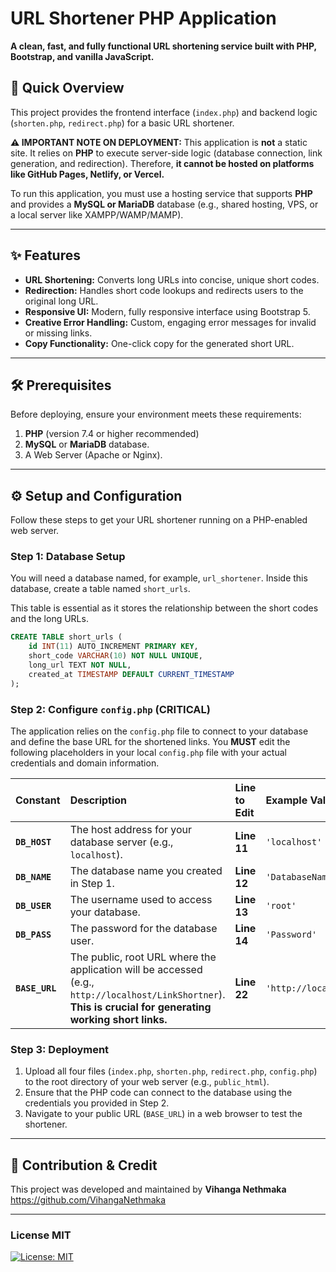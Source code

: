 # URL Shortener PHP Application

**A clean, fast, and fully functional URL shortening service built with PHP, Bootstrap, and vanilla JavaScript.**

## 🚀 Quick Overview

This project provides the frontend interface (`index.php`) and backend logic (`shorten.php`, `redirect.php`) for a basic URL shortener.

**⚠️ IMPORTANT NOTE ON DEPLOYMENT:**
This application is **not** a static site. It relies on **PHP** to execute server-side logic (database connection, link generation, and redirection). Therefore, **it cannot be hosted on platforms like GitHub Pages, Netlify, or Vercel.**

To run this application, you must use a hosting service that supports **PHP** and provides a **MySQL or MariaDB** database (e.g., shared hosting, VPS, or a local server like XAMPP/WAMP/MAMP).

---

## ✨ Features

* **URL Shortening:** Converts long URLs into concise, unique short codes.
* **Redirection:** Handles short code lookups and redirects users to the original long URL.
* **Responsive UI:** Modern, fully responsive interface using Bootstrap 5.
* **Creative Error Handling:** Custom, engaging error messages for invalid or missing links.
* **Copy Functionality:** One-click copy for the generated short URL.

---

## 🛠️ Prerequisites

Before deploying, ensure your environment meets these requirements:

1.  **PHP** (version 7.4 or higher recommended)
2.  **MySQL** or **MariaDB** database.
3.  A Web Server (Apache or Nginx).

---

## ⚙️ Setup and Configuration

Follow these steps to get your URL shortener running on a PHP-enabled web server.

### Step 1: Database Setup

You will need a database named, for example, `url_shortener`. Inside this database, create a table named `short_urls`.

This table is essential as it stores the relationship between the short codes and the long URLs.

```sql
CREATE TABLE short_urls (
    id INT(11) AUTO_INCREMENT PRIMARY KEY,
    short_code VARCHAR(10) NOT NULL UNIQUE,
    long_url TEXT NOT NULL,
    created_at TIMESTAMP DEFAULT CURRENT_TIMESTAMP
);
````

### Step 2: Configure `config.php` (CRITICAL)

The application relies on the `config.php` file to connect to your database and define the base URL for the shortened links. You **MUST** edit the following placeholders in your local `config.php` file with your actual credentials and domain information.

| Constant | Description | Line to Edit | Example Value |
| :--- | :--- | :--- | :--- |
| **`DB_HOST`** | The host address for your database server (e.g., `localhost`). | **Line 11** | `'localhost'` |
| **`DB_NAME`** | The database name you created in Step 1. | **Line 12** | `'DatabaseName'` |
| **`DB_USER`** | The username used to access your database. | **Line 13** | `'root'` |
| **`DB_PASS`** | The password for the database user. | **Line 14** | `'Password'` |
| **`BASE_URL`** | The public, root URL where the application will be accessed (e.g., `http://localhost/LinkShortner`). **This is crucial for generating working short links.** | **Line 22** | `'http://localhost/LinkShortner'` |

### Step 3: Deployment

1.  Upload all four files (`index.php`, `shorten.php`, `redirect.php`, `config.php`) to the root directory of your web server (e.g., `public_html`).
2.  Ensure that the PHP code can connect to the database using the credentials you provided in Step 2.
3.  Navigate to your public URL (`BASE_URL`) in a web browser to test the shortener.

-----

## 🤝 Contribution & Credit

This project was developed and maintained by **Vihanga Nethmaka** <https://github.com/VihangaNethmaka>

-----

### License **MIT**

[![License: MIT](https://img.shields.io/badge/License-MIT-yellow.svg)](LICENSE)
